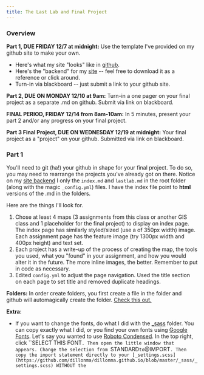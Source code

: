 ```yaml
---
title: The Last Lab and Final Project
---
```


### Overview
**Part 1, DUE FRIDAY 12/7 at midnight:** Use the template I've provided on my github site to make your own. 

- Here's what my site "looks" like in [github](https://dillonma.github.io/).
- Here's the "backend" for my [site](https://github.com/dillonma/dillonma.github.io) -- feel free to download it as a reference or click around. 
- Turn-in via blackboard -- just submit a link to your github site.

**Part 2, DUE ON MONDAY 12/10 at 9am:** Turn-in a one pager on your final project as a separate .md on github. Submit via link on blackboard.

**FINAL PERIOD, FRIDAY 12/14 from 8am-10am:** In 5 minutes, present your part 2 and/or any progress on your final project.

**Part 3 Final Project, DUE ON WEDNESDAY 12/19 at midnight:** Your final project as a "project" on your github. Submitted via link on blackboard.

### Part 1
You'll need to git (ha!) your github in shape for your final project. To do so, you may need to rearrange the projects you've already got on there. Notice on my [site backend](https://github.com/dillonma/dillonma.github.io) I only the `index.md` and `lastlab.md` in the root folder (along with the magic `_config.yml`) files. I have the index file point to **html** versions of the .md in the folders. 

Here are the things I'll look for.

1. Chose at least 4 maps (3 assignments from this class or another GIS class and 1 placeholder for the final project) to display on index page. The index page has similarly styled/sized (use a of 350px width) image. Each assignment page has the feature image (try 1300px width and 400px height) and text set. 
2. Each project has a write-up of the process of creating the map, the tools you used, what you "found" in your assignment, and how you would alter it in the future. The more inline images, the better. Remember to put in code as necessary.
3. Edited `config.yml` to adjust the page navigation. Used the title section on each page to set title and removed duplicate headings. 


**Folders:** In order create folders, you first create a file in the folder and github will automagically create the folder. [Check this out.](https://github.com/KirstieJane/STEMMRoleModels/wiki/Creating-new-folders-in-GitHub-repository-via-the-browser)

**Extra**: 

- If you want to change the fonts, do what I did with the [_sass](https://github.com/dillonma/dillonma.github.io/tree/master/_sass) folder. You can copy exactly what I did, or you find your own fonts using [Google Fonts](https://fonts.google.com/). Let's say you wanted to use [Roboto Condensed](https://fonts.google.com/specimen/Roboto+Condensed). In the top right, click ``SELECT THIS FONT`. Then open the little window that appears. Change the selection from `STANDARD` to `@IMPORT`. Then copy the import statement directly to your [_settings.scss](https://github.com/dillonma/dillonma.github.io/blob/master/_sass/_settings.scss) WITHOUT the `<style>` tags. Finally, change the font-family settings, BUT CAREFULLY follow the convention that is in the current settings file and not what Google Fonts shows.
- You can see there are all sorts of other things you can change in the [_settings.scss](https://github.com/dillonma/dillonma.github.io/blob/master/_sass/_settings.scss). Try them. Don't make it ugly.

### Part 2
Now create a separate .md in your *root* of your github site named 'final_proposal.md' -- you'll need to turn-in a link to this file for Part 2. 

To get a C:

- What are you going to do for the final project?
- What is your question?
- Where is the data coming from? Provide links? If you don't have - or can't find - the data, pick a different project.
- What three non-superficial elements from the class are you going to incorporate? Python? SQL? Moran's I? 3D mapping? Hexagonal analysis? Analysis in GeoDa? Something else? (Non-superficial meaning doing more than importing the data with python.)
- How will you know when you've answered your question?

To get an B, you'll need to create a new section of your markdown that will explain:

- What other component from the class will you incorporate?
- Why is more involved than the labs?
- Why did you choose this component?

To get an A and secure an A in the course, you'll need to create a new section of your markdown that will explain:
- Go above and beyond and trying something new - explain what it is that you learned on your own here.

### Part 3
Do what you said in Part 2 and make one of the projects from your github rework to link to address each section in Part 1 and Part 2.


